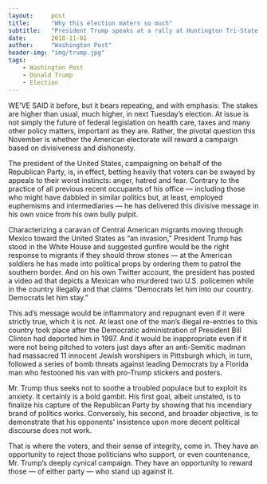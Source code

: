 ```yaml
---
layout:     post
title:      "Why this election maters so much"
subtitle:   "President Trump speaks at a rally at Huntington Tri-State Airport on Friday in Huntington, W.Va. "
date:       2018-11-01
author:     "Washington Post"
header-img: "img/trump.jpg"
tags:
    - Washington Post
    - Donald Trump
    - Election
---
```



WE’VE SAID it before, but it bears repeating, and with emphasis: The stakes are higher than usual, much higher, in next Tuesday’s election. At issue is not simply the future of federal legislation on health care, taxes and many other policy matters, important as they are. Rather, the pivotal question this November is whether the American electorate will reward a campaign based on divisiveness and dishonesty.

The president of the United States, campaigning on behalf of the Republican Party, is, in effect, betting heavily that voters can be swayed by appeals to their worst instincts: anger, hatred and fear. Contrary to the practice of all previous recent occupants of his office — including those who might have dabbled in similar politics but, at least, employed euphemisms and intermediaries — he has delivered this divisive message in his own voice from his own bully pulpit.

Characterizing a caravan of Central American migrants moving through Mexico toward the United States as “an invasion,” President Trump has stood in the White House and suggested gunfire would be the right response to migrants if they should throw stones — at the American soldiers he has made into political props by ordering them to patrol the southern border. And on his own Twitter account, the president has posted a video ad that depicts a Mexican who murdered two U.S. policemen while in the country illegally and that claims “Democrats let him into our country. Democrats let him stay.”


This ad’s message would be inflammatory and repugnant even if it were strictly true, which it is not. At least one of the man’s illegal re-entries to this country took place after the Democratic administration of President Bill Clinton had deported him in 1997. And it would be inappropriate even if it were not being pitched to voters just days after an anti-Semitic madman had massacred 11 innocent Jewish worshipers in Pittsburgh which, in turn, followed a series of bomb threats against leading Democrats by a Florida man who festooned his van with pro-Trump stickers and posters.

Mr. Trump thus seeks not to soothe a troubled populace but to exploit its anxiety. It certainly is a bold gambit. His first goal, albeit unstated, is to finalize his capture of the Republican Party by showing that his incendiary brand of politics works. Conversely, his second, and broader objective, is to demonstrate that his opponents’ insistence upon more decent political discourse does not work.

That is where the voters, and their sense of integrity, come in. They have an opportunity to reject those politicians who support, or even countenance, Mr. Trump’s deeply cynical campaign. They have an opportunity to reward those — of either party — who stand up against it.


